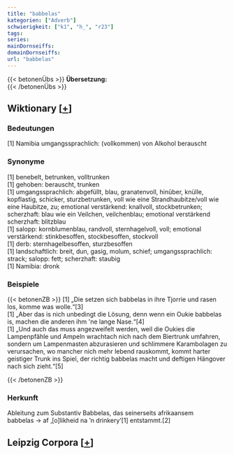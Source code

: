 ```yaml
---
title: "babbelas"
kategorien: ["Adverb"]
schwierigkeit: ["k1", "h_", "r23"]
tags:
series:
mainDornseiffs:
domainDornseiffs:
url: "babbelas"
---
```


{{< betonenÜbs >}}
**Übersetzung:**  
{{< /betonenÜbs >}}

## Wiktionary [[+](https://de.wiktionary.org/wiki/babbelas)]

### Bedeutungen
[1] Namibia umgangssprachlich: (vollkommen) von Alkohol berauscht  

### Synonyme
[1] benebelt, betrunken, volltrunken  
[1] gehoben: berauscht, trunken  
[1] umgangssprachlich: abgefüllt, blau, granatenvoll, hinüber, knülle, kopflastig, schicker, sturzbetrunken, voll wie eine Strandhaubitze/voll wie eine Haubitze, zu; emotional verstärkend: knallvoll, stockbetrunken; scherzhaft: blau wie ein Veilchen, veilchenblau; emotional verstärkend scherzhaft: blitzblau  
[1] salopp: kornblumenblau, randvoll, sternhagelvoll, voll; emotional verstärkend: stinkbesoffen, stockbesoffen, stockvoll  
[1] derb: sternhagelbesoffen, sturzbesoffen  
[1] landschaftlich: breit, dun, gasig, molum, schief; umgangssprachlich: strack; salopp: fett; scherzhaft: staubig  
[1] Namibia: dronk  

### Beispiele
{{< betonenZB >}}
[1] „Die setzen sich babbelas in ihre Tjorrie und rasen los, komme was wolle.“[3]  
[1] „Aber das is nich unbedingt die Lösung, denn wenn ein Oukie babbelas is, machen die anderen ihm 'ne lange Nase.“[4]  
[1] „Und auch das muss angezweifelt werden, weil die Oukies die Lampenpfähle und Ampeln wrachtach nich nach dem Biertrunk umfahren, sondern um Lampenmasten abzurasieren und schlimmere Karambolagen zu verursachen, wo mancher nich mehr lebend rauskommt, kommt harter geistiger Trunk ins Spiel, der richtig babbelas macht und deftigen Hängover nach sich zieht.“[5]  

{{< /betonenZB >}}
### Herkunft
Ableitung zum Substantiv Babbelas, das seinerseits afrikaansem babbelas → af ‚[o]likheid na ’n drinkery‘[1] entstammt.[2]  


## Leipzig Corpora [[+](https://corpora.uni-leipzig.de/en/res?word=babbelas&corpusId=deu_newscrawl-public_2018)]

